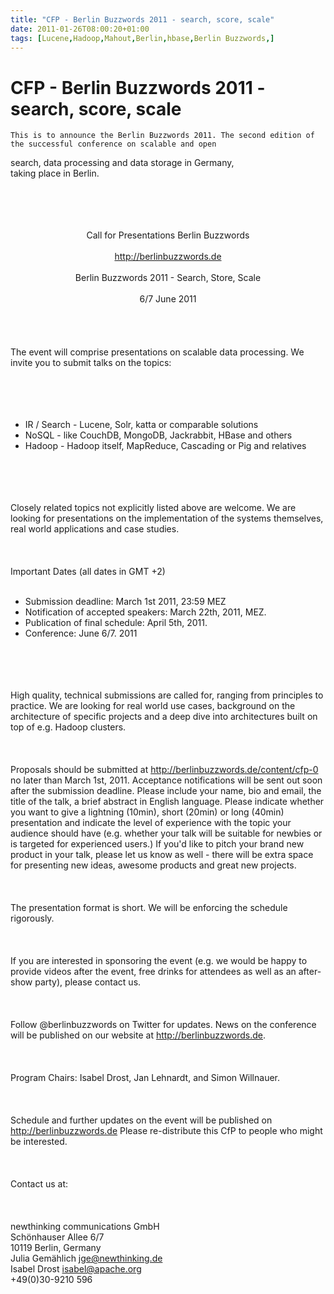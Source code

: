 ```yaml
---
title: "CFP - Berlin Buzzwords 2011 - search, score, scale"
date: 2011-01-26T08:00:20+01:00
tags: [Lucene,Hadoop,Mahout,Berlin,hbase,Berlin Buzzwords,]
---
```


# CFP - Berlin Buzzwords 2011 - search, score, scale


    This is to announce the Berlin Buzzwords 2011. The second edition of the successful conference on scalable and open 
search, data processing and data storage in Germany,<br>taking place in Berlin.<br><br><br><br><center>   <br>Call for 
Presentations Berlin Buzzwords<br><br>http://berlinbuzzwords.de<br><br>Berlin Buzzwords 2011 - Search, Store, 
Scale<br><br>6/7 June 2011<br></center><br><br><br><br>The event will comprise presentations on scalable data 
processing. We invite you to submit talks on the topics:<br><br><br><br><ul><br><li>IR / Search - Lucene, Solr, katta 
or comparable solutions<br><li>NoSQL - like CouchDB, MongoDB, Jackrabbit, HBase and others<br><li>Hadoop - Hadoop 
itself, MapReduce, Cascading or Pig and relatives<br></ul><br><br><br><br>Closely related topics not explicitly listed 
above are welcome. We are looking for presentations on the implementation of the systems themselves, real world 
applications and case studies. <br><br><br><br> Important Dates (all dates in GMT +2) <br><ul><br><li>Submission 
deadline: March 1st 2011, 23:59 MEZ<br><li>Notification of accepted speakers: March 22th, 2011, MEZ. 
<br><li>Publication of final schedule: April 5th, 2011. <br><li>Conference: June 6/7. 2011<br></ul><br><br><br><br>High 
quality, technical submissions are called for, ranging from principles to practice. We are looking for real world use 
cases, background on the architecture of specific projects and a deep dive into architectures built on top of e.g. 
Hadoop clusters. <br><br><br><br>Proposals should be submitted at <a 
href="http://berlinbuzzwords.de/content/cfp-0">http://berlinbuzzwords.de/content/cfp-0</a> no later than March 1st, 
2011. Acceptance notifications will be sent out soon after the submission deadline. Please include your name, bio and 
email, the title of the talk, a brief abstract in English language.  Please indicate whether you want to give a 
lightning (10min), short (20min) or long (40min)  presentation and indicate the level of experience with the topic your 
audience should have (e.g. whether your talk will be suitable for newbies or is targeted for experienced users.) If 
you'd like to pitch your brand new product in your talk, please let us know as well - there will be extra space for 
presenting new ideas, awesome products and great new projects.<br><br><br><br>The presentation format is short. We will 
be enforcing the schedule rigorously. <br><br><br><br>If you are interested in sponsoring the event (e.g. we would be 
happy to provide videos after the event, free drinks for attendees as well as an after-show party), please contact us. 
<br><br><br><br>Follow @berlinbuzzwords on Twitter for updates. News on the conference will be published on our website 
at <a href="http://berlinbuzzwords.de">http://berlinbuzzwords.de</a>.<br><br><br><br>Program Chairs: Isabel Drost, Jan 
Lehnardt, and Simon Willnauer.<br><br><br><br>Schedule and further updates on the event will be published on 
http://berlinbuzzwords.de Please re-distribute this CfP to people who might be interested.<br><br><br><br>Contact us 
at:<br><br><br><br>newthinking communications GmbH<br>Schönhauser Allee 6/7<br>10119 Berlin, Germany<br>Julia Gemählich 
<jge@newthinking.de><br>Isabel Drost <isabel@apache.org><br>+49(0)30-9210 596
